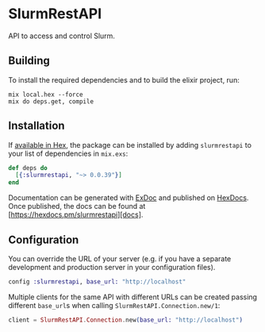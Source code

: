 # SlurmRestAPI

API to access and control Slurm.

## Building

To install the required dependencies and to build the elixir project, run:

```console
mix local.hex --force
mix do deps.get, compile
```

## Installation

If [available in Hex][], the package can be installed by adding `slurmrestapi` to
your list of dependencies in `mix.exs`:

```elixir
def deps do
  [{:slurmrestapi, "~> 0.0.39"}]
end
```

Documentation can be generated with [ExDoc][] and published on [HexDocs][]. Once published, the docs can be found at
[https://hexdocs.pm/slurmrestapi][docs].

## Configuration

You can override the URL of your server (e.g. if you have a separate development and production server in your
configuration files).

```elixir
config :slurmrestapi, base_url: "http://localhost"
```

Multiple clients for the same API with different URLs can be created passing different `base_url`s when calling
`SlurmRestAPI.Connection.new/1`:

```elixir
client = SlurmRestAPI.Connection.new(base_url: "http://localhost")
```

[exdoc]: https://github.com/elixir-lang/ex_doc
[hexdocs]: https://hexdocs.pm
[available in hex]: https://hex.pm/docs/publish
[docs]: https://hexdocs.pm/slurmrestapi

